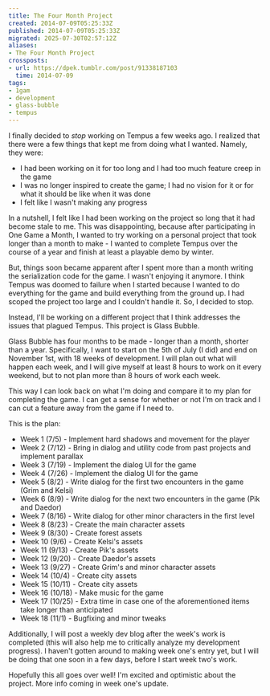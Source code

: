 ```yaml
---
title: The Four Month Project
created: 2014-07-09T05:25:33Z
published: 2014-07-09T05:25:33Z
migrated: 2025-07-30T02:57:12Z
aliases:
- The Four Month Project
crossposts:
- url: https://dpek.tumblr.com/post/91338187103
  time: 2014-07-09
tags:
- 1gam
- development
- glass-bubble
- tempus
---
```


I finally decided to *stop* working on Tempus a few weeks ago. I realized that there were a few things that kept me from doing what I wanted. Namely, they were:
- I had been working on it for too long and I had too much feature creep in the game
- I was no longer inspired to create the game; I had no vision for it or for what it should be like when it was done
- I felt like I wasn't making any progress

In a nutshell, I felt like I had been working on the project so long that it had become stale to me. This was disappointing, because after participating in One Game a Month, I wanted to try working on a personal project that took longer than a month to make - I wanted to complete Tempus over the course of a year and finish at least a playable demo by winter.

But, things soon became apparent after I spent more than a month writing the serialization code for the game. I wasn't enjoying it anymore. I think Tempus was doomed to failure when I started because I wanted to do everything for the game and build everything from the ground up. I had scoped the project too large and I couldn't handle it. So, I decided to stop.

Instead, I'll be working on a different project that I think addresses the issues that plagued Tempus. This project is Glass Bubble.

Glass Bubble has four months to be made - longer than a month, shorter than a year. Specifically, I want to start on the 5th of July (I did) and end on November 1st, with 18 weeks of development. I will plan out what will happen each week, and I will give myself at least 8 hours to work on it every weekend, but to not plan more than 8 hours of work each week.

This way I can look back on what I'm doing and compare it to my plan for completing the game. I can get a sense for whether or not I'm on track  and I can cut a feature away from the game if I need to.

This is the plan:
- Week 1 (7/5) - Implement hard shadows and movement for the player
- Week 2 (7/12) - Bring in dialog and utility code from past projects and implement parallax
- Week 3 (7/19) - Implement the dialog UI for the game
- Week 4 (7/26) - Implement the dialog UI for the game
- Week 5 (8/2) - Write dialog for the first two encounters in the game (Grim and Kelsi)
- Week 6 (8/9) - Write dialog for the next two encounters in the game (Pik and Daedor)
- Week 7 (8/16) - Write dialog for other minor characters in the first level
- Week 8 (8/23) - Create the main character assets
- Week 9 (8/30) - Create forest assets
- Week 10 (9/6) - Create Kelsi's assets
- Week 11 (9/13) - Create Pik's assets
- Week 12 (9/20) - Create Daedor's assets
- Week 13 (9/27) - Create Grim's and minor character assets
- Week 14 (10/4) - Create city assets
- Week 15 (10/11) - Create city assets
- Week 16 (10/18) - Make music for the game
- Week 17 (10/25) - Extra time in case one of the aforementioned items take longer than anticipated
- Week 18 (11/1) - Bugfixing and minor tweaks

Additionally, I will post a weekly dev blog after the week's work is completed (this will also help me to critically analyze my development progress). I haven't gotten around to making week one's entry yet, but I will be doing that one soon in a few days, before I start week two's work.

Hopefully this all goes over well! I'm excited and optimistic about the project. More info coming in week one's update.
